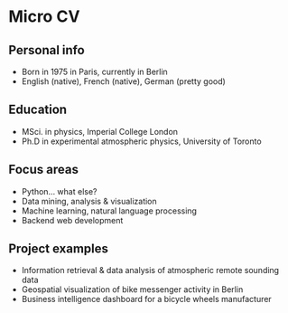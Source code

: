 # Micro CV

## Personal info
* Born in 1975 in Paris, currently in Berlin
* English (native), French (native), German (pretty good)

## Education
* MSci. in physics, Imperial College London
* Ph.D in experimental atmospheric physics, University of Toronto

## Focus areas
* Python... what else?
* Data mining, analysis & visualization
* Machine learning, natural language processing
* Backend web development

## Project examples
* Information retrieval & data analysis of atmospheric remote sounding data 
* Geospatial visualization of bike messenger activity in Berlin 
* Business intelligence dashboard for a bicycle wheels manufacturer